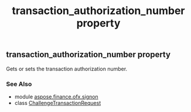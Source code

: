 ﻿---
title: transaction_authorization_number property
second_title: Aspose.Finance for Python via .NET API References
description: 
type: docs
weight: 60
url: /python-net/aspose.finance.ofx.signon/challengetransactionrequest/transaction_authorization_number/
is_root: false
---

## transaction_authorization_number property


Gets or sets the transaction authorization number.

### See Also
* module [aspose.finance.ofx.signon](../../)
* class [ChallengeTransactionRequest](/finance/python-net/aspose.finance.ofx.signon/challengetransactionrequest)
